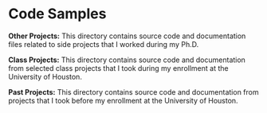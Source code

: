 # Code Samples

**Other Projects:** This directory contains source code and documentation files related to side projects that I worked during my Ph.D. 

**Class Projects:** This directory contains source code and documentation from selected class projects that I took during my enrollment at the University of Houston.

**Past Projects:** This directory contains source code and documentation from projects that I took before my enrollment at the University of Houston.
